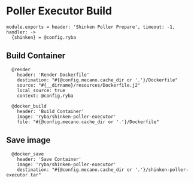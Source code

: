 
# Poller Executor Build

    module.exports = header: 'Shinken Poller Prepare', timeout: -1,  handler: ->
      {shinken} = @config.ryba

## Build Container

      @render
        header: 'Render Dockerfile'
        destination: "#{@config.mecano.cache_dir or '.'}/Dockerfile"
        source: "#{__dirname}/resources/Dockerfile.j2"
        local_source: true
        context: @config.ryba

      @docker_build
        header: 'Build Container'
        image: 'ryba/shinken-poller-executor'
        file: "#{@config.mecano.cache_dir or '.'}/Dockerfile"

## Save image

      @docker_save
        header: 'Save Container'
        image: 'ryba/shinken-poller-executor'
        destination: "#{@config.mecano.cache_dir or '.'}/shinken-poller-executor.tar"
